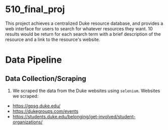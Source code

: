 # 510_final_proj
This project achieves a centralized Duke resource database, and provides a web interface for users to search for whatever resources they want. 10 results would be return for each search term with a brief description of the resource and a link to the resource's website. 
# Data Pipeline
## Data Collection/Scraping
1. We scraped the data from the Duke websites using `selenium`. 
Websites we scraped:
- https://gpsg.duke.edu/
- https://dukegroups.com/events
- https://students.duke.edu/belonging/get-involved/student-organizations/
